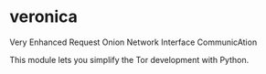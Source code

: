 # veronica
Very Enhanced Request Onion Network Interface CommunicAtion

This module lets you simplify the Tor development with Python.
